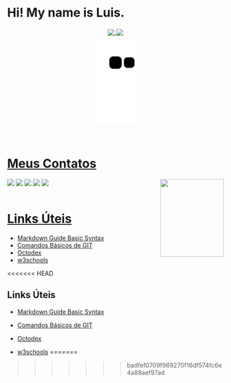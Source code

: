 <!DOCTYPE html>
<html lang="en">
<head>
    <meta charset="UTF-8">
    <meta http-equiv="X-UA-Compatible" content="IE=edge">
    <meta name="viewport" content="width=device-width, initial-scale=1.0">
</head>
<body>
    <h1> Hi! My name is Luis. </h1>

<div  align="center">
  <a href="https://github.com/Lrrsouza">
  <img height="180em"   align="center" src="https://github-readme-stats.vercel.app/api?username=Lrrsouza&show_icons=true&theme=react&include_all_commits=true&count_private=true"/>
  <img height="180em"  align="center" src="https://github-readme-stats.vercel.app/api/top-langs/?username=Lrrsouza&layout=compact&langs_count=100&theme=react" />
  
  ![Snake animation](https://github.com/Lrrsouza/Lrrsouza/blob/output/github-contribution-grid-snake.svg)
</div> <br>

   <h1> Meus Contatos </h1>
   
   <img align="right" width="148" height="180" src="https://octodex.github.com/images/codercat.jpg">
   
  <div>
    <a href="mailto:luisricardoramos0102@gmail.com"><img src="https://img.icons8.com/color/48/000000/send.png"/></a>
    <a href="https://www.linkedin.com/in/lrrsouza/"><img src="https://img.icons8.com/fluency/48/000000/linkedin.png"/></a>
    <a href="https://t.me/lrrsouza"><img src="https://img.icons8.com/color/48/000000/telegram-app--v1.png"/></a>
    <a href=""><img src="https://img.icons8.com/plasticine/48/000000/discord-logo.png"/></a>
    <a href=""><img src="https://img.icons8.com/doodle/48/000000/whatsapp.png"/>
  </div> <br>
  
  
 <h1> Links Úteis </h1>

<ul>
	<li><a href="https://www.markdownguide.org/basic-syntax/" target="_blank"> Markdown Guide Basic Syntax</a></li>
	<li><a href="https://www.hostinger.com.br/tutoriais/comandos-basicos-de-git/" target="_blank">Comandos Básicos de GIT</a></li> 
	<li><a href="https://octodex.github.com/" target="_blank">Octodex</a></li>
	<li><a href="https://www.w3schools.com/" target="_blank">w3schools</a></li>
	
</ul>
 
</body>
</html>
 
<<<<<<< HEAD
## Links Úteis
- [Markdown Guide Basic Syntax](https://www.markdownguide.org/basic-syntax/)
- [Comandos Básicos de GIT](https://www.hostinger.com.br/tutoriais/comandos-basicos-de-git?ppc_campaign=google_performance_max&gclid=Cj0KCQjwwJuVBhCAARIsAOPwGARwGnZxj1wtbVzmIay_zMHqIJBsk0qWXM6E1N9cn-sBFVIlitpWrw4aAvLeEALw_wcB)

- [Octodex](https://octodex.github.com/)

- [w3schools](https://www.w3schools.com/)
=======
>>>>>>> badfef0709f969270f16df574fc6e4a88aef97ad
